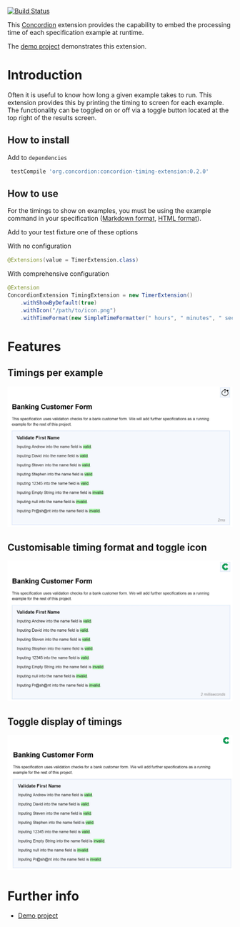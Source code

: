 [![Build Status](https://travis-ci.org/concordion/concordion-timing-extension.svg?branch=master)](https://travis-ci.org/concordion/concordion-timing-extension)

This [Concordion](http://www.concordion.org) extension provides the capability to embed the processing time
of each specification example at runtime.

The [demo project](https://github.com/concordion/concordion-timing-extension-demo) demonstrates this extension.

# Introduction

Often it is useful to know how long a given example takes to run. This extension provides this by printing the
timing to screen for each example. The functionality can be toggled on or off via a toggle button located at the top
right of the results screen.

## How to install

Add to `dependencies`

```groovy
 testCompile 'org.concordion:concordion-timing-extension:0.2.0'
```
## How to use

For the timings to show on examples, you must be using the example command in your specification ([Markdown format](http://concordion.org/instrumenting/java/markdown/#example-command), [HTML format](http://concordion.org/instrumenting/java/html/#example-command)).

Add to your test fixture one of these options

With no configuration

```java
@Extensions(value = TimerExtension.class)
```

With comprehensive configuration

```java
@Extension
ConcordionExtension TimingExtension = new TimerExtension()
    .withShowByDefault(true)
    .withIcon("/path/to/icon.png")
    .withTimeFormat(new SimpleTimeFormatter(" hours", " minutes", " seconds", " milliseconds"));
```

# Features

## Timings per example

 ![Example timing](images/example-timing.jpg)


## Customisable timing format and toggle icon

 ![Customised Example](images/customised-example.jpg)

## Toggle display of timings

 ![Customised Example](images/toggle-display.jpg)
 
# Further info

<!-- * [Specification](https://github.com/concordion/concordion-timing-extension-demo/spec/spec/concordion/ext/storyboard/Storyboard.html) -->
<!-- * [API](http://concordion.github.io/concordion-storyboard-extension/api/index.html) -->
* [Demo project](https://github.com/concordion/concordion-timing-extension-demo)
